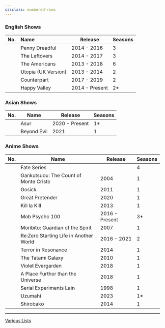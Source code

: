 ```yaml
---
cssclass: numbered-rows
---
```


### English Shows

| No. | Name                | Release        | Seasons |
|:---:|:------------------- | -------------- | ------- |
|     | Penny Dreadful      | 2014 - 2016    | 3       |
|     | The Leftovers       | 2014 - 2017    | 3       |
|     | The Americans       | 2013 - 2018    | 6       |
|     | Utopia (UK Version) | 2013 - 2014    | 2       |
|     | Counterpart         | 2017 - 2019    | 2       |
|     | Happy Valley        | 2014 - Present | 2\*     |

### Asian Shows

|No.|Name|Release|Seasons|
|---|----|-------|-------|
||Asur|2020 - Present|1\*|
||Beyond Evil|2021|1|

### Anime Shows

|No.|Name|Release|Seasons|
|---|----|-------|-------|
||Fate Series||4|
||Gankutsuou: The Count of Monte Cristo|2004|1|
||Gosick|2011|1|
||Great Pretender|2020|1|
||Kill la Kill|2013|1|
||Mob Psycho 100|2016 - Present|3\*|
||Moribito: Guardian of the Spirit|2007|1|
||Re:Zero Starting Life in Another World|2016 - 2021|2|
||Terror in Resonance|2014|1|
||The Tatami Galaxy|2010|1|
||Violet Evergarden|2018|1|
||A Place Further than the Universe|2018|1|
||Serial Experiments Lain|1998|1|
||Uzumahi|2023|1\*|
||Shirobako|2014|1|

---

[Various Lists](../Various%20Lists.md)

